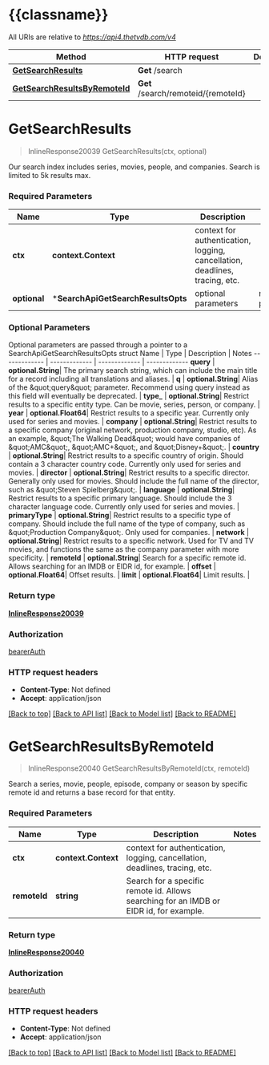 # {{classname}}

All URIs are relative to *https://api4.thetvdb.com/v4*

Method | HTTP request | Description
------------- | ------------- | -------------
[**GetSearchResults**](SearchApi.md#GetSearchResults) | **Get** /search | 
[**GetSearchResultsByRemoteId**](SearchApi.md#GetSearchResultsByRemoteId) | **Get** /search/remoteid/{remoteId} | 

# **GetSearchResults**
> InlineResponse20039 GetSearchResults(ctx, optional)


Our search index includes series, movies, people, and companies. Search is limited to 5k results max.

### Required Parameters

Name | Type | Description  | Notes
------------- | ------------- | ------------- | -------------
 **ctx** | **context.Context** | context for authentication, logging, cancellation, deadlines, tracing, etc.
 **optional** | ***SearchApiGetSearchResultsOpts** | optional parameters | nil if no parameters

### Optional Parameters
Optional parameters are passed through a pointer to a SearchApiGetSearchResultsOpts struct
Name | Type | Description  | Notes
------------- | ------------- | ------------- | -------------
 **query** | **optional.String**| The primary search string, which can include the main title for a record including all translations and aliases. | 
 **q** | **optional.String**| Alias of the \&quot;query\&quot; parameter.  Recommend using query instead as this field will eventually be deprecated. | 
 **type_** | **optional.String**| Restrict results to a specific entity type.  Can be movie, series, person, or company. | 
 **year** | **optional.Float64**| Restrict results to a specific year. Currently only used for series and movies. | 
 **company** | **optional.String**| Restrict results to a specific company (original network, production company, studio, etc).  As an example, \&quot;The Walking Dead\&quot; would have companies of \&quot;AMC\&quot;, \&quot;AMC+\&quot;, and \&quot;Disney+\&quot;. | 
 **country** | **optional.String**| Restrict results to a specific country of origin. Should contain a 3 character country code. Currently only used for series and movies. | 
 **director** | **optional.String**| Restrict results to a specific director.  Generally only used for movies.  Should include the full name of the director, such as \&quot;Steven Spielberg\&quot;. | 
 **language** | **optional.String**| Restrict results to a specific primary language.  Should include the 3 character language code.  Currently only used for series and movies. | 
 **primaryType** | **optional.String**| Restrict results to a specific type of company.  Should include the full name of the type of company, such as \&quot;Production Company\&quot;.  Only used for companies. | 
 **network** | **optional.String**| Restrict results to a specific network.  Used for TV and TV movies, and functions the same as the company parameter with more specificity. | 
 **remoteId** | **optional.String**| Search for a specific remote id.  Allows searching for an IMDB or EIDR id, for example. | 
 **offset** | **optional.Float64**| Offset results. | 
 **limit** | **optional.Float64**| Limit results. | 

### Return type

[**InlineResponse20039**](inline_response_200_39.md)

### Authorization

[bearerAuth](../README.md#bearerAuth)

### HTTP request headers

 - **Content-Type**: Not defined
 - **Accept**: application/json

[[Back to top]](#) [[Back to API list]](../README.md#documentation-for-api-endpoints) [[Back to Model list]](../README.md#documentation-for-models) [[Back to README]](../README.md)

# **GetSearchResultsByRemoteId**
> InlineResponse20040 GetSearchResultsByRemoteId(ctx, remoteId)


Search a series, movie, people, episode, company or season by specific remote id and returns a base record for that entity.

### Required Parameters

Name | Type | Description  | Notes
------------- | ------------- | ------------- | -------------
 **ctx** | **context.Context** | context for authentication, logging, cancellation, deadlines, tracing, etc.
  **remoteId** | **string**| Search for a specific remote id.  Allows searching for an IMDB or EIDR id, for example. | 

### Return type

[**InlineResponse20040**](inline_response_200_40.md)

### Authorization

[bearerAuth](../README.md#bearerAuth)

### HTTP request headers

 - **Content-Type**: Not defined
 - **Accept**: application/json

[[Back to top]](#) [[Back to API list]](../README.md#documentation-for-api-endpoints) [[Back to Model list]](../README.md#documentation-for-models) [[Back to README]](../README.md)

